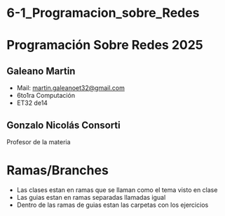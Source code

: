 # 6-1_Programacion_sobre_Redes
# Programación Sobre Redes 2025
## Galeano Martin
- Mail: martin.galeanoet32@gmail.com
- 6to1ra Computación
- ET32 de14

## Gonzalo Nicolás Consorti
Profesor de la materia


## 

# Ramas/Branches

-   Las clases estan en ramas que se llaman como el tema visto en clase
-   Las guias estan en ramas separadas llamadas igual
-   Dentro de las ramas de guias estan las carpetas con los ejercicios



